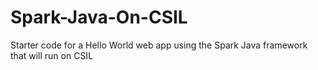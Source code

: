 # Spark-Java-On-CSIL
Starter code for a Hello World web app using the Spark Java framework that will run on CSIL
